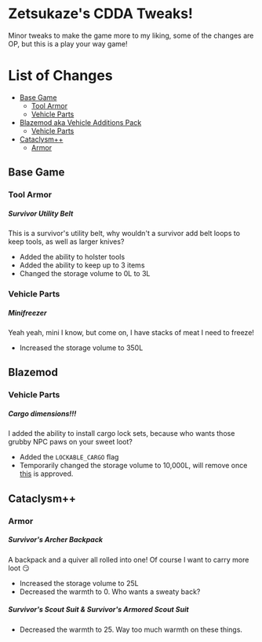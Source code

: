# Zetsukaze's CDDA Tweaks!
Minor tweaks to make the game more to my liking, some of the changes are OP, but this is a play your way game!

# List of Changes
* [Base Game](#base-game)
  * [Tool Armor](#tool-armor)
  * [Vehicle Parts](#vehicle-parts)
* [Blazemod aka Vehicle Additions Pack](#blazemod)
  * [Vehicle Parts](#vehicle-parts-1)
* [Cataclysm++](#cataclysm)
  * [Armor](#armor)

## Base Game
### Tool Armor
##### Survivor Utility Belt
This is a survivor's utility belt, why wouldn't a survivor add belt loops to keep tools, as well as larger knives?
* Added the ability to holster tools
* Added the ability to keep up to 3 items
* Changed the storage volume to 0L to 3L

### Vehicle Parts
##### Minifreezer
Yeah yeah, mini I know, but come on, I have stacks of meat I need to freeze!
* Increased the storage volume to 350L

## Blazemod
### Vehicle Parts
##### Cargo dimensions!!!
I added the ability to install cargo lock sets, because who wants those grubby NPC paws on your sweet loot?
* Added the `LOCKABLE_CARGO` flag
* Temporarily changed the storage volume to 10,000L, will remove once [this](https://github.com/CleverRaven/Cataclysm-DDA/pull/26493) is approved.

## Cataclysm++
### Armor
##### Survivor's Archer Backpack
A backpack and a quiver all rolled into one! Of course I want to carry more loot :smirk:
* Increased the storage volume to 25L
* Decreased the warmth to 0. Who wants a sweaty back?

##### Survivor's Scout Suit & Survivor's Armored Scout Suit
* Decreased the warmth to 25. Way too much warmth on these things.
